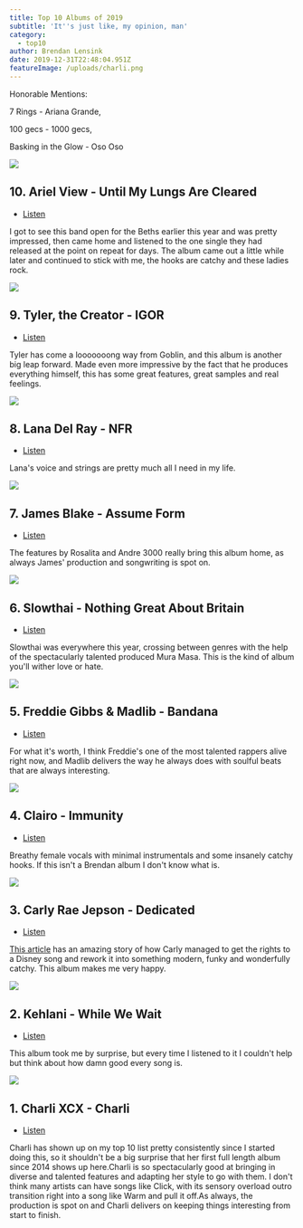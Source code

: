 ```yaml
---
title: Top 10 Albums of 2019
subtitle: 'It''s just like, my opinion, man'
category:
  - top10
author: Brendan Lensink
date: 2019-12-31T22:48:04.951Z
featureImage: /uploads/charli.png
---
```

Honorable Mentions:

7 Rings - Ariana Grande, 

100 gecs - 1000 gecs,

Basking in the Glow - Oso Oso





![](/uploads/arielview.png)

## 10. Ariel View - Until My Lungs Are Cleared

* [Listen](https://www.youtube.com/watch?v=TyZrBroq69w)

I got to see this band open for the Beths earlier this year and was pretty impressed, then came home and listened to the one single they had released at the point on repeat for days. The album came out a little while later and continued to stick with me, the hooks are catchy and these ladies rock.



![](/uploads/tyler.png)

## 9. Tyler, the Creator - IGOR

* [Listen](https://www.youtube.com/watch?v=0gvEfIbGJxQ)

Tyler has come a looooooong way from Goblin, and this album is another big leap forward. Made even more impressive by the fact that he produces everything himself, this has some great features, great samples and real feelings.





![](/uploads/ldr.png)

## 8. Lana Del Ray - NFR

* [Listen](https://www.youtube.com/watch?v=1uFv9Ts7Sdw)

Lana's voice and strings are pretty much all I need in my life.





![](/uploads/jamesblake.png)

## 7. James Blake - Assume Form

* [Listen](https://www.youtube.com/watch?v=Lnvobi3ctsE)

The features by Rosalita and Andre 3000 really bring this album home, as always James' production and songwriting is spot on.





![](/uploads/slowthai.png)

## 6. Slowthai - Nothing Great About Britain

* [Listen](https://www.youtube.com/watch?v=WZsNnuaUSNs)

Slowthai was everywhere this year, crossing between genres with the help of the spectacularly talented produced Mura Masa. This is the kind of album you'll wither love or hate.





![](/uploads/gibbsmadlib.png)

## 5. Freddie Gibbs & Madlib - Bandana

* [Listen](https://www.youtube.com/watch?v=JjkeIJX8c3k)

For what it's worth, I think Freddie's one of the most talented rappers alive right now, and Madlib delivers the way he always does with soulful beats that are always interesting.





![](/uploads/clairo.png)

## 4. Clairo - Immunity

* [Listen](https://www.youtube.com/watch?v=L9HYJbe9Y18)

Breathy female vocals with minimal instrumentals and some insanely catchy hooks. If this isn't a Brendan album I don't know what is.





![](/uploads/crj.png)

## 3. Carly Rae Jepson - Dedicated

* [Listen](https://www.youtube.com/watch?v=1biiKO_q_eM)

[This article](https://www.theguardian.com/music/2019/may/12/carly-rae-jepsen-dedicated-interview-more-confident-in-my-weirdness-now-olive-oyl) has an amazing story of how Carly managed to get the rights to a Disney song and rework it into something modern, funky and wonderfully catchy. This album makes me very happy.





![](/uploads/kehlani.png)

## 2. Kehlani - While We Wait

* [Listen](https://www.youtube.com/watch?v=xjGj99eQIqQ)

This album took me by surprise, but every time I listened to it I couldn't help but think about how damn good every song is.







![](/uploads/charli.png)

## 1. Charli XCX - Charli

* [Listen](https://www.youtube.com/watch?v=chSZCtLrgz8)

Charli has shown up on my top 10 list pretty consistently since I started doing this, so it shouldn't be a big surprise that her first full length album since 2014 shows up here.Charli is so spectacularly good at bringing in diverse and talented features and adapting her style to go with them. I don't think many artists can have songs like Click, with its sensory overload outro transition right into a song like Warm and pull it off.As always, the production is spot on and Charli delivers on keeping things interesting from start to finish.
